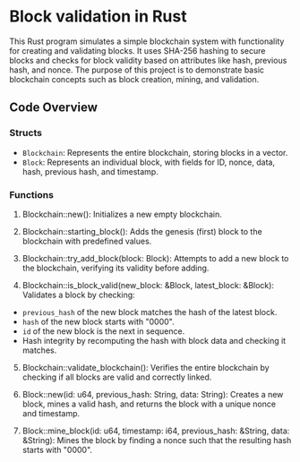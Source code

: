 # Block validation in Rust
This Rust program simulates a simple blockchain system with functionality for creating and validating blocks. It uses SHA-256 hashing to secure blocks and checks for block validity based on attributes like hash, previous hash, and nonce. The purpose of this project is to demonstrate basic blockchain concepts such as block creation, mining, and validation.

## Code Overview
### Structs
- `Blockchain`: Represents the entire blockchain, storing blocks in a vector.
- `Block`: Represents an individual block, with fields for ID, nonce, data, hash, previous hash, and timestamp.

### Functions
1. Blockchain::new(): Initializes a new empty blockchain.

2. Blockchain::starting_block(): Adds the genesis (first) block to the blockchain with predefined values.

3. Blockchain::try_add_block(block: Block): Attempts to add a new block to the blockchain, verifying its validity before adding.

4. Blockchain::is_block_valid(new_block: &Block, latest_block: &Block): Validates a block by checking:
- `previous_hash` of the new block matches the hash of the latest block.
- `hash` of the new block starts with "0000".
- `id` of the new block is the next in sequence.
- Hash integrity by recomputing the hash with block data and checking it matches.

5. Blockchain::validate_blockchain(): Verifies the entire blockchain by checking if all blocks are valid and correctly linked.

6. Block::new(id: u64, previous_hash: String, data: String): Creates a new block, mines a valid hash, and returns the block with a unique nonce and timestamp.

7. Block::mine_block(id: u64, timestamp: i64, previous_hash: &String, data: &String): Mines the block by finding a nonce such that the resulting hash starts with "0000".
